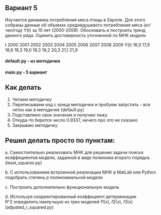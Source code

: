 ## Вариант 5

Изучается динамика потребления мяса птицы в Европе. Для этого
собраны данные об объемах среднедушевого потребления мяса (кг/чел/год) Y(t)
за 10 лет (2000-2009). Обосновать и построить тренд данного ряда. Оценить
достоверность уточненной по МНК модели

t    2000 2001 2002 2003 2004 2005 2006 2007 2008 2009
Y(t) 16,0 17,9 18,6 18,3 19,0 19,3 19,2 20,3 21,1 21,9


#### default.py - из методички
#### main.py - 5 вариант

## Как делать
1) Читаем методичку
2) Переписываем код с конца методички и пробуем запустить - все четко как в методичке (default.py)
3) Подставляею свои значения и получаю лажу
4) Откуда-то берется число 0.9337, ничего про это не сказано
5) Закрываю методичку

## Решил делать просто по пунктам:
a. Самостоятельно реализовать МНК для решения задачи поиска
коэффициентов модели, заданной в виде полинома второго порядка (least_squares.py)

b. С использованием встроенной реализации МНК в MatLab или
Python подобрать степень 𝑝 полиномиальной
модели   

c. Построить дополнительно функциональную модель   

d. Используя скорректированный коэффициент детерминации  
R^2 определить наилучшую из трех моделей 𝑓1(𝑥), 𝑓2(𝑥), 𝑓3(𝑥) (adjusted_r_squared.py)